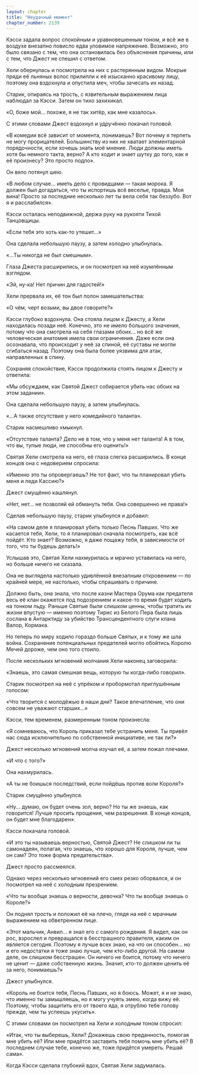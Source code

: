 ```yaml
---
layout: chapter
title: "Неудачный момент"
chapter_number: 2139
---
```




Кэсси задала вопрос спокойным и уравновешенным тоном, и всё же в воздухе внезапно повисло едва уловимое напряжение. Возможно, это было связано с тем, что она остановилась без объяснения причины, или с тем, что Джест не спешил с ответом.

Хели обернулась и посмотрела на них с растерянным видом. Мокрые пряди её льняных волос прилипли к её изысканно красивому лицу, поэтому она вздохнула и опустила меч, чтобы зачесать их назад.

Старик, опираясь на трость, с язвительным выражением лица наблюдал за Кэсси. Затем он тихо захихикал.

«О, боже мой... похоже, я не так хитёр, как мне казалось».

С этими словами Джест вздохнул и удручённо покачал головой.

«В комедии всё зависит от момента, понимаешь? Вот почему я терпеть не могу прорицателей. Большинству из них не хватает элементарной порядочности, если хочешь знать моё мнение. Люди должны иметь хотя бы немного такта, верно? А кто ходит и знает шутку до того, как я её произнесу? Это просто подло».

Он вяло потянул шею.

«В любом случае... иметь дело с провидцами — такая морока. Я должен был догадаться, что ты испортишь всё веселье, правда. Моя вина! Просто за последние несколько лет ты вела себя так беззубо. Вот я и расслабился».

Кэсси осталась неподвижной, держа руку на рукояти Тихой Танцовщицы.

«Если тебя это хоть как-то утешит...»

Она сделала небольшую паузу, а затем холодно улыбнулась.

«...Ты никогда не был смешным».

Глаза Джеста расширились, и он посмотрел на неё изумлённым взглядом.

«Эй, ну-ка! Нет причин для гадостей!»

Хели прервала их, её тон был полон замешательства:

«О чём, черт возьми, вы двое говорите?»

Кэсси глубоко вздохнула. Она стояла лицом к Джесту, а Хели находилась позади неё. Конечно, это не имело большого значения, потому что она смотрела на себя глазами обоих... но всё же человеческая анатомия имела свои ограничения. Даже если она осознавала, что происходит у неё за спиной, её суставы не могли сгибаться назад. Поэтому она была более уязвима для атак, направленных в спину.

Сохраняя спокойствие, Кэсси продолжила стоять лицом к Джесту и ответила:

«Мы обсуждаем, как Святой Джест собирается убить нас обоих на этом задании».

Она сделала небольшую паузу, а затем улыбнулась.

«...А также отсутствие у него комедийного таланта».

Старик насмешливо хмыкнул.

«Отсутствие таланта? Дело не в том, что у меня нет таланта! А в том, что вы, тупые люди, не способны его оценить!»

Святая Хели смотрела на него, её глаза слегка расширились. В конце концов она с недоверием спросила:

«Именно это ты опровергаешь? Не тот факт, что ты планировал убить меня и леди Кассию?»

Джест смущённо кашлянул.

«Нет, нет... не позволяй ей обмануть тебя. Она совершенно не права!»

Сделав небольшую паузу, старик улыбнулся и добавил:

«На самом деле я планировал убить только Песнь Павших. Что же касается тебя, Хели, то я планировал сначала посмотреть, как всё пойдёт. Кто знает? Возможно, я даже пощажу тебя, в зависимости от того, что ты будешь делать!»

Услышав это, Святая Хели нахмурилась и мрачно уставилась на него, но больше ничего не сказала.

Она не выглядела настолько удивлённой внезапным откровением — по крайней мере, не настолько, чтобы спрашивать о причине.

Должно быть, она знала, что после казни Мастера Орума как предателя весь её клан окажется под подозрением и какое-то время будет ходить на тонком льду. Раньше Святые были слишком ценны, чтобы тратить их жизни впустую — именно поэтому Тирис из Белого Пера была лишь сослана в Антарктиду за убийство Трансцендентного слуги клана Валор, Кормака.

Но теперь по миру ходило гораздо больше Святых, и к тому же шла война. Сохранение потенциальных предателей могло обойтись Королю Мечей дороже, чем оно того стоило.

После нескольких мгновений молчания Хели наконец заговорила:

«Знаешь, это самая смешная вещь, которую ты когда-либо говорил».

Старик посмотрел на неё с упрёком и пробормотал приглушённым голосом:

«Что творится с молодёжью в наши дни? Такое впечатление, что они совсем не уважают старших...»

Кэсси, тем временем, размеренным тоном произнесла:

«Я сомневаюсь, что Король приказал тебе устранить меня. Ты привёл нас сюда исключительно по собственной инициативе, не так ли?»

Джест несколько мгновений молча изучал её, а затем пожал плечами.

«И что с того?»

Она нахмурилась.

«А ты не боишься последствий, если пойдёшь против воли Короля?»

Старик смущённо улыбнулся.

«Ну... думаю, он будет очень зол, верно? Но ты же знаешь, как говорится! Лучше просить прощения, чем разрешения. В конце концов, он будет мне благодарен».

Кэсси покачала головой.

«И это ты называешь верностью, Святой Джест? Не слишком ли ты самонадеян, полагая, что знаешь, что хорошо для Короля, лучше, чем он сам? Это тоже форма предательства».

Джест просто рассмеялся.

Однако через несколько мгновений его смех резко оборвался, и он посмотрел на неё с холодным презрением.

«Что ты вообще знаешь о верности, девочка? Что ты вообще знаешь о Короле?»

Он поднял трость и положил её на плечо, глядя на неё с мрачным выражением на обветренном лице.

«Этот мальчик, Анвил... я знал его с самого рождения. Я видел, как он рос, взрослел и превращался в бесстрашного правителя, каким он является сегодня. Поэтому я лучше всех знаю, на что он способен... но и его недостатки я тоже знаю лучше, чем кто-либо другой. На самом деле, он слишком бесстрашен. Он ничего не боится, потому что ничего не ценит — даже собственную жизнь. Значит, кто-то должен ценить её за него, понимаешь?»

Джест улыбнулся.

«Король не боится тебя, Песнь Павших, но я боюсь. Может, я и не знаю, что именно ты замышляешь, но я могу учуять змею, когда вижу её. Поэтому, чтобы защитить его от твоего яда, я отрублю тебе голову прежде, чем ты успеешь укусить».

С этими словами он посмотрел на Хели и холодным тоном спросил:

«Итак, что ты выберешь, Хели? Докажешь свою преданность, помогая мне убить её? Или мне придётся заставить тебя помочь мне убить её? В последнем случае тебе, конечно же, тоже придётся умереть. Решай сама».

Когда Кэсси сделала глубокий вдох, Святая Хели задумалась.

